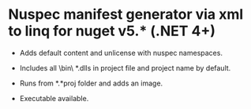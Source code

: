 # Nuspec manifest generator via xml to linq for nuget v5.* (.NET 4+)

- Adds default content and unlicense with nuspec namespaces.
- Includes all \bin\ *.dlls in project file and project name by default.
- Runs from *.*proj folder and adds an image.

- Executable available.